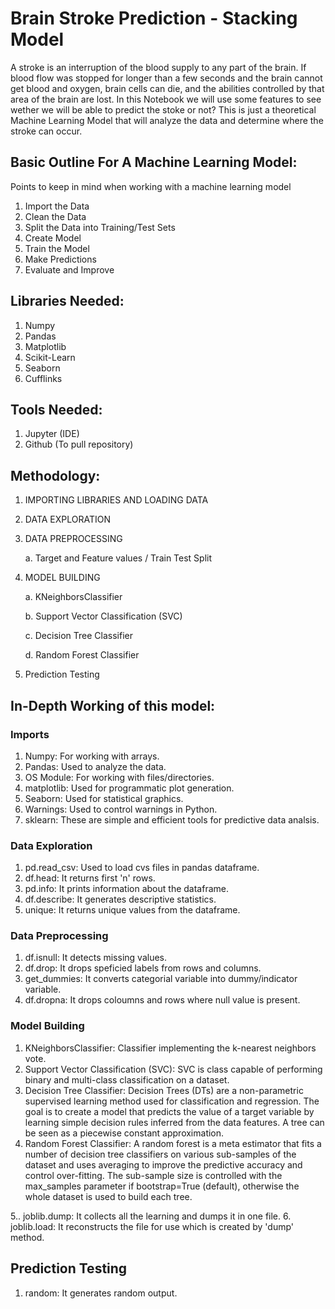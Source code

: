 # Brain Stroke Prediction - Stacking Model


A stroke is an interruption of the blood supply to any part of the brain. If blood flow was stopped for longer than a few seconds and the brain cannot get blood and oxygen, brain cells can die, and the abilities controlled by that area of the brain are lost. In this Notebook we will use some features to see wether we will be able to predict the stoke or not? This is just a theoretical Machine Learning Model that will analyze the data and determine where the stroke can occur.

## Basic Outline For A Machine Learning Model:

Points to keep in mind when working with a machine learning model

1. Import the Data
2. Clean the Data
3. Split the Data into Training/Test Sets
4. Create Model
5. Train the Model
6. Make Predictions
7. Evaluate and Improve

## Libraries Needed:

1. Numpy
2. Pandas
3. Matplotlib
4. Scikit-Learn
5. Seaborn
6. Cufflinks

## Tools Needed:

1. Jupyter (IDE)
2. Github (To pull repository)


## Methodology:

1. IMPORTING LIBRARIES AND LOADING DATA
2. DATA EXPLORATION
3. DATA PREPROCESSING

    a. Target and Feature values / Train Test Split
4. MODEL BUILDING

    a. KNeighborsClassifier

    b. Support Vector Classification (SVC)

    c. Decision Tree Classifier

    d. Random Forest Classifier

5. Prediction Testing


## In-Depth Working of this model:

### Imports

1. Numpy: For working with arrays.
2. Pandas: Used to analyze the data.
3. OS Module: For working with files/directories.
4. matplotlib: Used for programmatic plot generation.
5. Seaborn: Used for statistical graphics.
6. Warnings: Used to control warnings in Python.
7. sklearn: These are simple and efficient tools for predictive data analsis.

### Data Exploration

1. pd.read_csv: Used to load cvs files in pandas dataframe.
2. df.head: It returns first 'n' rows.
3. pd.info: It prints information about the dataframe.
4. df.describe: It generates descriptive statistics.
5. unique: It returns unique values from the dataframe.

### Data Preprocessing

1. df.isnull: It detects missing values.
2. df.drop: It drops speficied labels from rows and columns.
3. get_dummies: It converts categorial variable into dummy/indicator variable.
4. df.dropna: It drops coloumns and rows where null value is present.

### Model Building

1. KNeighborsClassifier: Classifier implementing the k-nearest neighbors vote.
2. Support Vector Classification (SVC): SVC is class capable of performing binary and multi-class classification on a dataset.
3. Decision Tree Classifier: Decision Trees (DTs) are a non-parametric supervised learning method used for classification and regression. The goal is to create a model that predicts the value of a target variable by learning simple decision rules inferred from the data features. A tree can be seen as a piecewise constant approximation.
4. Random Forest Classifier: A random forest is a meta estimator that fits a number of decision tree classifiers on various sub-samples of the dataset and uses averaging to improve the predictive accuracy and control over-fitting. The sub-sample size is controlled with the max_samples parameter if bootstrap=True (default), otherwise the whole dataset is used to build each tree.

5.. joblib.dump: It collects all the learning and dumps it in one file.
6. joblib.load: It reconstructs the file for use which is created by 'dump' method.

## Prediction Testing

1. random: It generates random output.
